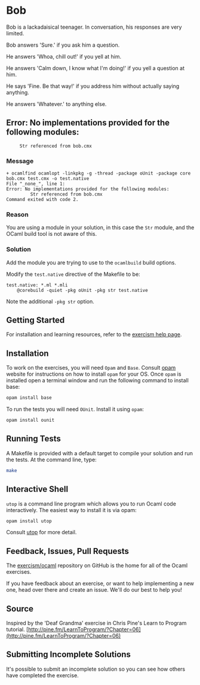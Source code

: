 # Bob

Bob is a lackadaisical teenager. In conversation, his responses are very limited.

Bob answers 'Sure.' if you ask him a question.

He answers 'Whoa, chill out!' if you yell at him.

He answers 'Calm down, I know what I'm doing!' if you yell a question at him.

He says 'Fine. Be that way!' if you address him without actually saying
anything.

He answers 'Whatever.' to anything else.

## Error: No implementations provided for the following modules:
         Str referenced from bob.cmx

### Message
```
+ ocamlfind ocamlopt -linkpkg -g -thread -package oUnit -package core bob.cmx test.cmx -o test.native
File "_none_", line 1:
Error: No implementations provided for the following modules:
         Str referenced from bob.cmx
Command exited with code 2.
```

### Reason
You are using a module in your solution, in this case the `Str` module, and the
OCaml build tool is not aware of this.

### Solution
Add the module you are trying to use to the `ocamlbuild` build options.

Modify the `test.native` directive of the Makefile to be:

```
test.native: *.ml *.mli
    @corebuild -quiet -pkg oUnit -pkg str test.native
```

Note the additional `-pkg str` option.


## Getting Started
For installation and learning resources, refer to the
[exercism help page](http://exercism.io/languages/ocaml).

## Installation
To work on the exercises, you will need `Opam` and `Base`. Consult [opam](https://opam.ocaml.org) website for instructions on how to install `opam` for your OS. Once `opam` is installed open a terminal window and run the following command to install base:

```bash
opam install base
```

To run the tests you will need `OUnit`. Install it using `opam`:

```bash
opam install ounit
```

## Running Tests
A Makefile is provided with a default target to compile your solution and run the tests. At the command line, type:

```bash
make
```

## Interactive Shell
`utop` is a command line program which allows you to run Ocaml code interactively. The easiest way to install it is via opam:
```bash
opam install utop
```
Consult [utop](https://github.com/diml/utop/blob/master/README.md) for more detail.

## Feedback, Issues, Pull Requests
The [exercism/ocaml](https://github.com/exercism/ocaml) repository on
GitHub is the home for all of the Ocaml exercises.

If you have feedback about an exercise, or want to help implementing a new
one, head over there and create an issue.  We'll do our best to help you!

## Source

Inspired by the 'Deaf Grandma' exercise in Chris Pine's Learn to Program tutorial. [http://pine.fm/LearnToProgram/?Chapter=06](http://pine.fm/LearnToProgram/?Chapter=06)

## Submitting Incomplete Solutions
It's possible to submit an incomplete solution so you can see how others have completed the exercise.

